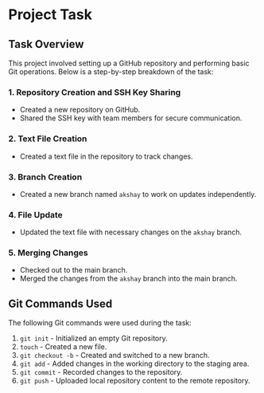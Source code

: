 # Project Task

## Task Overview

This project involved setting up a GitHub repository and performing basic Git operations. Below is a step-by-step breakdown of the task:

### 1. Repository Creation and SSH Key Sharing

- Created a new repository on GitHub.
- Shared the SSH key with team members for secure communication.

### 2. Text File Creation

- Created a text file in the repository to track changes.

### 3. Branch Creation

- Created a new branch named `akshay` to work on updates independently.

### 4. File Update

- Updated the text file with necessary changes on the `akshay` branch.

### 5. Merging Changes

- Checked out to the main branch.
- Merged the changes from the `akshay` branch into the main branch.

## Git Commands Used

The following Git commands were used during the task:

1. `git init` - Initialized an empty Git repository.
2. `touch` - Created a new file.
3. `git checkout -b` - Created and switched to a new branch.
4. `git add` - Added changes in the working directory to the staging area.
5. `git commit` - Recorded changes to the repository.
6. `git push` - Uploaded local repository content to the remote repository.
